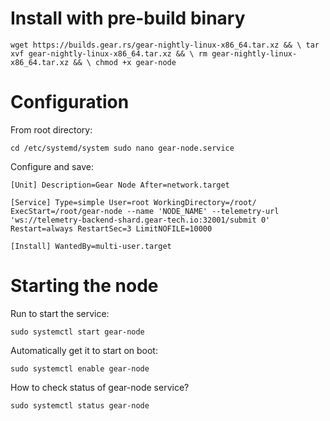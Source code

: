 # Install with pre-build binary

`wget https://builds.gear.rs/gear-nightly-linux-x86_64.tar.xz && \
tar xvf gear-nightly-linux-x86_64.tar.xz && \
rm gear-nightly-linux-x86_64.tar.xz && \
chmod +x gear-node`

# Configuration

From root directory:

`cd /etc/systemd/system
sudo nano gear-node.service`

Configure and save:

`[Unit]
Description=Gear Node
After=network.target`

`[Service]
Type=simple
User=root
WorkingDirectory=/root/
ExecStart=/root/gear-node --name 'NODE_NAME' --telemetry-url 'ws://telemetry-backend-shard.gear-tech.io:32001/submit 0'
Restart=always
RestartSec=3
LimitNOFILE=10000`

`[Install]
WantedBy=multi-user.target`

# Starting the node
Run to start the service:

`sudo systemctl start gear-node`

Automatically get it to start on boot:

`sudo systemctl enable gear-node`

How to check status of gear-node service?

`sudo systemctl status gear-node`
